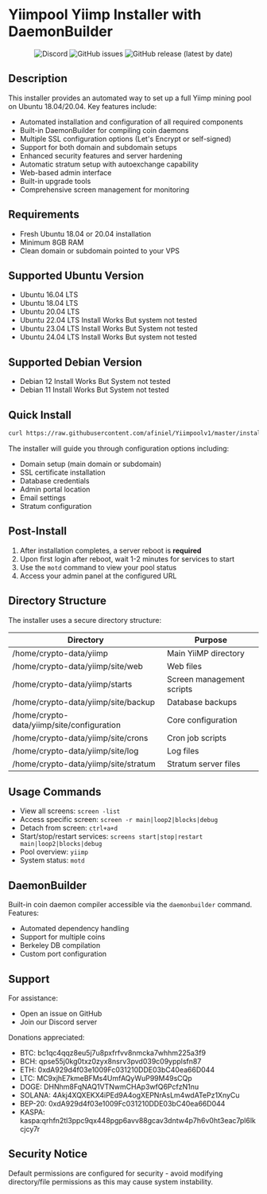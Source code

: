 # Yiimpool Yiimp Installer with DaemonBuilder

<p align="center">
  <img alt="Discord" src="https://img.shields.io/discord/904564600354254898?label=Discord">
  <img alt="GitHub issues" src="https://img.shields.io/github/issues/afiniel/yiimp_install_script">
  <img alt="GitHub release (latest by date)" src="https://img.shields.io/github/v/release/afiniel/yiimp_install_script">
</p>

## Description

This installer provides an automated way to set up a full Yiimp mining pool on Ubuntu 18.04/20.04. Key features include:

- Automated installation and configuration of all required components
- Built-in DaemonBuilder for compiling coin daemons
- Multiple SSL configuration options (Let's Encrypt or self-signed)
- Support for both domain and subdomain setups
- Enhanced security features and server hardening
- Automatic stratum setup with autoexchange capability
- Web-based admin interface
- Built-in upgrade tools
- Comprehensive screen management for monitoring

## Requirements

- Fresh Ubuntu 18.04 or 20.04 installation
- Minimum 8GB RAM
- Clean domain or subdomain pointed to your VPS

## Supported Ubuntu Version
- Ubuntu 16.04 LTS
- Ubuntu 18.04 LTS
- Ubuntu 20.04 LTS
- Ubuntu 22.04 LTS Install Works But system not tested
- Ubuntu 23.04 LTS Install Works But System not tested
- Ubuntu 24.04 LTS Install Works But system not tested

## Supported Debian Version
- Debian 12 Install Works But System not tested
- Debian 11 Install Works But System not tested

## Quick Install

```bash
curl https://raw.githubusercontent.com/afiniel/Yiimpoolv1/master/install.sh | bash
```

The installer will guide you through configuration options including:
- Domain setup (main domain or subdomain)
- SSL certificate installation
- Database credentials
- Admin portal location
- Email settings
- Stratum configuration

## Post-Install

1. After installation completes, a server reboot is **required**
2. Upon first login after reboot, wait 1-2 minutes for services to start
3. Use the `motd` command to view your pool status
4. Access your admin panel at the configured URL

## Directory Structure

The installer uses a secure directory structure:

| Directory | Purpose |
|-----------|---------|
| /home/crypto-data/yiimp | Main YiiMP directory |
| /home/crypto-data/yiimp/site/web | Web files |
| /home/crypto-data/yiimp/starts | Screen management scripts |
| /home/crypto-data/yiimp/site/backup | Database backups |
| /home/crypto-data/yiimp/site/configuration | Core configuration |
| /home/crypto-data/yiimp/site/crons | Cron job scripts |
| /home/crypto-data/yiimp/site/log | Log files |
| /home/crypto-data/yiimp/site/stratum | Stratum server files |

## Usage Commands

- View all screens: `screen -list`
- Access specific screen: `screen -r main|loop2|blocks|debug` 
- Detach from screen: `ctrl+a+d`
- Start/stop/restart services: `screens start|stop|restart main|loop2|blocks|debug`
- Pool overview: `yiimp`
- System status: `motd`

## DaemonBuilder

Built-in coin daemon compiler accessible via the `daemonbuilder` command. Features:
- Automated dependency handling
- Support for multiple coins
- Berkeley DB compilation
- Custom port configuration

## Support

For assistance:
- Open an issue on GitHub
- Join our Discord server

Donations appreciated:
- BTC: bc1qc4qqz8eu5j7u8pxfrfvv8nmcka7whhm225a3f9
- BCH: qpse55j0kg0txz0zyx8nsrv3pvd039c09ypplsfn87
- ETH: 0xdA929d4f03e1009Fc031210DDE03bC40ea66D044
- LTC: MC9xjhE7kmeBFMs4UmfAQyWuP99M49sCQp
- DOGE: DHNhm8FqNAQ1VTNwmCHAp3wfQ6PcfzN1nu
- SOLANA: 4Akj4XQXEKX4iPEd9A4ogXEPNrAsLm4wdATePz1XnyCu
- BEP-20: 0xdA929d4f03e1009Fc031210DDE03bC40ea66D044
- KASPA: kaspa:qrhfn2tl3ppc9qx448pgp6avv88gcav3dntw4p7h6v0ht3eac7pl6lkcjcy7r

## Security Notice

Default permissions are configured for security - avoid modifying directory/file permissions as this may cause system instability.
